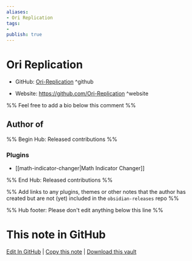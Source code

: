 ```yaml
---
aliases:
- Ori Replication
tags:
- 
publish: true
---
```


# Ori Replication

- GitHub: [Ori-Replication](https://github.com/Ori-Replication/) ^github
<!-- - Discord: `@` ^discord-->
- Website: <https://github.com/Ori-Replication> ^website
<!-- - [[Publish sites|Publish site]]: <https://> ^publish-->

%% Feel free to add a bio below this comment %%


## Author of

%% Begin Hub: Released contributions %%
### Plugins
- [[math-indicator-changer|Math Indicator Changer]]

%% End Hub: Released contributions %%

%% Add links to any plugins, themes or other notes that the author has created but are not (yet) included in the `obsidian-releases` repo %%

<!--
### Unlisted plugins
-->

<!--
### Others
-->

<!--
## Sponsor this author
-->

<!-- - [[GitHub sponsors]]: [Sponsor @Ori-Replication on GitHub Sponsors](https://github.com/sponsors/Ori-Replication) ^github-sponsor-->
<!-- - [[Buy me a coffee]]: <https://> ^buy-me-a-coffee-->
<!-- - [[PayPal]]: <https://> ^paypal-->
<!-- - [[Patreon]]: <https://> ^patreon-->

<!--
## Follow this author
-->

<!-- - [[YouTube Channels|On YouTube]]: <https://> ^youtube-->
<!-- - Twitter: <https://> ^twitter-->
<!-- - ... -->

%% Hub footer: Please don't edit anything below this line %%

# This note in GitHub

<span class="git-footer">[Edit In GitHub](https://github.dev/obsidian-community/obsidian-hub/blob/main/01%20-%20Community/People/Ori-Replication.md "git-hub-edit-note") | [Copy this note](https://raw.githubusercontent.com/obsidian-community/obsidian-hub/main/01%20-%20Community/People/Ori-Replication.md "git-hub-copy-note") | [Download this vault](https://github.com/obsidian-community/obsidian-hub/archive/refs/heads/main.zip "git-hub-download-vault") </span>

